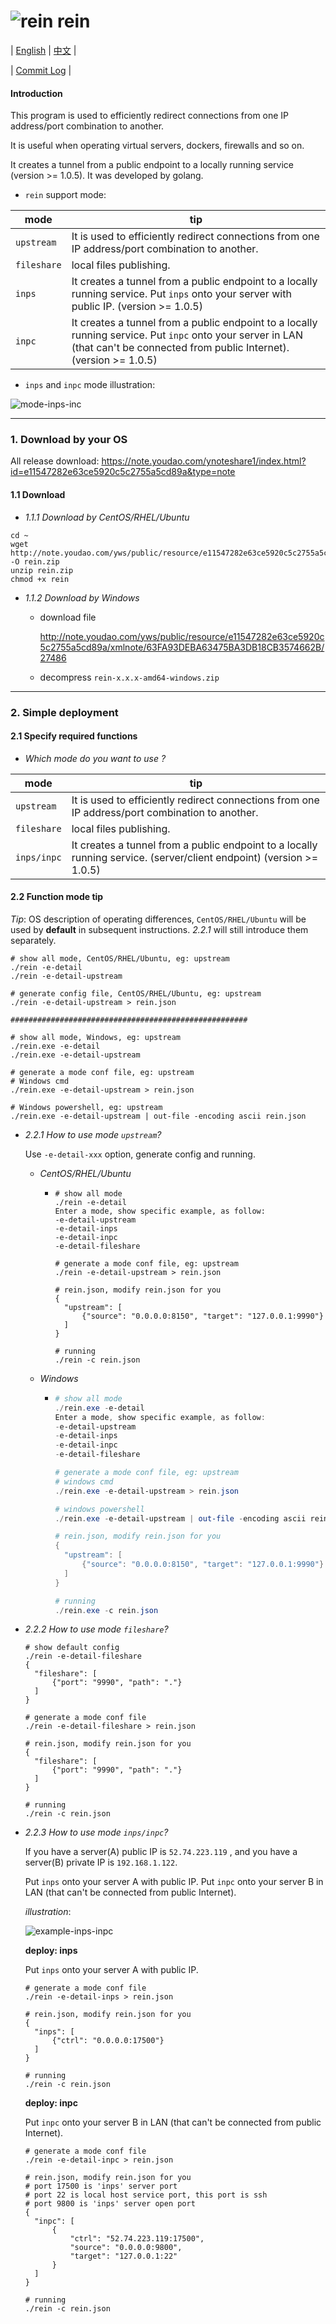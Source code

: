 # ![rein](https://note.youdao.com/yws/public/resource/8bd89fcf7e10c7a878881b71865dcae4/xmlnote/E959C106CE854D6D825AD3E77B4AEB9F/27450) rein

| [English](https://github.com/firstboot/rein/blob/master/README.md) |  [中文](https://github.com/firstboot/rein/blob/master/README_zh.md) | 

| [Commit Log](https://github.com/firstboot/rein/blob/master/README_commit_log.md) |

#### Introduction

This program is used to efficiently redirect connections from one IP address/port combination to another. 

It is useful when operating virtual servers, dockers, firewalls and so on. 

It creates a tunnel from a public endpoint to a locally running service (version >= 1.0.5). It was developed by golang.



* `rein` support mode: 

| mode        | tip                                                          |
| ----------- | ------------------------------------------------------------ |
| `upstream`  | It is used to efficiently redirect connections from one IP address/port combination to another. |
| `fileshare` | local files publishing.                                     |
| `inps` | It creates a tunnel from a public endpoint to a locally running service. Put `inps` onto your server with public IP. (version >= 1.0.5) |
| `inpc` | It creates a tunnel from a public endpoint to a locally running service. Put `inpc` onto your server in LAN (that can't be connected from public Internet). (version >= 1.0.5) |



* `inps` and `inpc`  mode illustration: 

 ![mode-inps-inc](https://note.youdao.com/yws/public/resource/8bd89fcf7e10c7a878881b71865dcae4/xmlnote/32F23E8C5AF2447BBA7C124547326B17/27445)



----



### 1. Download by your OS

All release download: https://note.youdao.com/ynoteshare1/index.html?id=e11547282e63ce5920c5c2755a5cd89a&type=note

#### 1.1 Download

* *1.1.1 Download by CentOS/RHEL/Ubuntu*

```shell
cd ~
wget 	
http://note.youdao.com/yws/public/resource/e11547282e63ce5920c5c2755a5cd89a/xmlnote/18F3E51677BC41B3B1FE0F6B7DE359F5/27478 -O rein.zip
unzip rein.zip
chmod +x rein
```



* *1.1.2  Download by Windows*

  * download  file

    http://note.youdao.com/yws/public/resource/e11547282e63ce5920c5c2755a5cd89a/xmlnote/63FA93DEBA63475BA3DB18CB3574662B/27486

  * decompress `rein-x.x.x-amd64-windows.zip`



----

### 2. Simple deployment 

#### 2.1 Specify required functions

* *Which mode do you want to use ?*

| mode        | tip                                                          |
| ----------- | ------------------------------------------------------------ |
| `upstream`  | It is used to efficiently redirect connections from one IP address/port combination to another. |
| `fileshare` | local files publishing.                                      |
| `inps/inpc` | It creates a tunnel from a public endpoint to a locally running service. (server/client endpoint)  (version >= 1.0.5) |



#### 2.2 Function mode tip 

*Tip*:  OS description of operating differences, `CentOS/RHEL/Ubuntu` will be used by **default** in subsequent instructions.  *2.2.1* will still introduce them separately.

```shell
# show all mode, CentOS/RHEL/Ubuntu, eg: upstream
./rein -e-detail
./rein -e-detail-upstream

# generate config file, CentOS/RHEL/Ubuntu, eg: upstream
./rein -e-detail-upstream > rein.json

#####################################################

# show all mode, Windows, eg: upstream
./rein.exe -e-detail
./rein.exe -e-detail-upstream

# generate a mode conf file, eg: upstream
# Windows cmd 
./rein.exe -e-detail-upstream > rein.json

# Windows powershell, eg: upstream
./rein.exe -e-detail-upstream | out-file -encoding ascii rein.json

```



* *2.2.1 How to use mode `upstream`?*
  
  Use `-e-detail-xxx`  option, generate config and running.
  
  * *CentOS/RHEL/Ubuntu*
  
    * ```shell
      # show all mode
      ./rein -e-detail
      Enter a mode, show specific example, as follow:
      -e-detail-upstream
      -e-detail-inps
      -e-detail-inpc
      -e-detail-fileshare
      
      # generate a mode conf file, eg: upstream
      ./rein -e-detail-upstream > rein.json
      
      # rein.json, modify rein.json for you
      {
      	"upstream": [
      		{"source": "0.0.0.0:8150", "target": "127.0.0.1:9990"}
      	]
      }
      
      # running
      ./rein -c rein.json
      ```
  
  * *Windows*
  
    * ```powershell
      # show all mode
      ./rein.exe -e-detail
      Enter a mode, show specific example, as follow:
      -e-detail-upstream
      -e-detail-inps
      -e-detail-inpc
      -e-detail-fileshare
      
      # generate a mode conf file, eg: upstream
      # windows cmd 
      ./rein.exe -e-detail-upstream > rein.json
      
      # windows powershell
      ./rein.exe -e-detail-upstream | out-file -encoding ascii rein.json
      
      # rein.json, modify rein.json for you
      {
      	"upstream": [
      		{"source": "0.0.0.0:8150", "target": "127.0.0.1:9990"}
      	]
      }

      # running
      ./rein.exe -c rein.json
      ```
  
  
  
* *2.2.2 How to use mode `fileshare`?*

  ```shell
  # show default config
  ./rein -e-detail-fileshare
  {
  	"fileshare": [
  		{"port": "9990", "path": "."}
  	]
  }
  
  # generate a mode conf file
  ./rein -e-detail-fileshare > rein.json
  
  # rein.json, modify rein.json for you
  {
  	"fileshare": [
  		{"port": "9990", "path": "."}
  	]
  }
  
  # running
  ./rein -c rein.json
  ```

  

* *2.2.3 How to use mode `inps/inpc`?*

  If you have a server(A) public IP is `52.74.223.119` ,  and you have a server(B) private IP is `192.168.1.122`.

  Put `inps` onto your server A with public IP. Put `inpc` onto your server B in LAN (that can't be connected from public Internet). 

  *illustration*:

  ![example-inps-inpc](https://note.youdao.com/yws/public/resource/8bd89fcf7e10c7a878881b71865dcae4/xmlnote/877F17E2DC6C478892E82AD9BB29C0B2/27498)

  

  **deploy: inps**

  Put `inps` onto your server A with public IP.

  ```shell
  # generate a mode conf file
  ./rein -e-detail-inps > rein.json
  
  # rein.json, modify rein.json for you
  {
  	"inps": [
  		{"ctrl": "0.0.0.0:17500"}
  	]
  }
  
  # running
  ./rein -c rein.json
  ```

  

  **deploy: inpc**

  Put `inpc` onto your server B in LAN (that can't be connected from public Internet). 

  ```shell
  # generate a mode conf file
  ./rein -e-detail-inpc > rein.json
  
  # rein.json, modify rein.json for you
  # port 17500 is 'inps' server port
  # port 22 is local host service port, this port is ssh
  # port 9800 is 'inps' server open port
  {
  	"inpc": [
  		{
  			"ctrl": "52.74.223.119:17500",
  			"source": "0.0.0.0:9800",
  			"target": "127.0.0.1:22"
  		}
  	]
  }
  
  # running
  ./rein -c rein.json
  ```

  